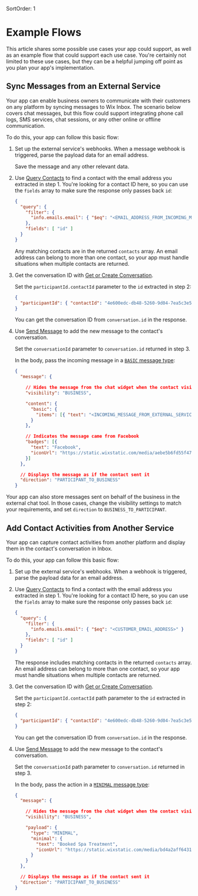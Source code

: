 SortOrder: 1
# Example Flows

This article shares some possible use cases your app could support,
as well as an example flow that could support each use case.
You're certainly not limited to these use cases,
but they can be a helpful jumping off point
as you plan your app's implementation.

## Sync Messages from an External Service

Your app can enable business owners to communicate with their customers on any platform
by syncing messages to Wix Inbox.
The scenario below covers chat messages,
but this flow could support integrating phone call logs, SMS services,
chat sessions, or any other online or offline communication.

To do this, your app can follow this basic flow:

1. Set up the external service's webhooks.
    When a message webhook is triggered,
    parse the payload data for an email address.

    Save the message and any other relevant data.

2. Use [Query Contacts][query-contacts]
    to find a contact with the email address you extracted in step 1.
    You're looking for a contact ID here,
    so you can use the `fields` array to make sure the response only passes back `id`:

    ```json
    {
      "query": {
        "filter": {
          "info.emails.email": { "$eq": "<EMAIL_ADDRESS_FROM_INCOMING_MESSAGE>" }
        },
        "fields": [ "id" ]
      }
    }
    ```

    Any matching contacts are in the returned `contacts` array.
    An email address can belong to more than one contact,
    so your app must handle situations when multiple contacts are returned.

3. Get the conversation ID with [Get or Create Conversation][get-or-create-conversation].

    Set the `participantId.contactId` parameter to the `id` extracted in step 2:

    ```json
    {
      "participantId": { "contactId": "4e600edc-db48-5260-9d04-7ea5c3e5fffd" }
    }
    ```

    You can get the conversation ID from `conversation.id` in the response.

4. Use [Send Message][send-message]
    to add the new message to the contact's conversation.

    Set the `conversationId` parameter to `conversation.id` returned in step 3.

    In the body, pass the incoming message in a [`BASIC` message type][plain-message-type]:

    ```json
    {
      "message": {

        // Hides the message from the chat widget when the contact visits the site
        "visibility": "BUSINESS",

        "content": {
          "basic": {
            "items": [{ "text": "<INCOMING_MESSAGE_FROM_EXTERNAL_SERVICE>" }]
          }
        },

        // Indicates the message came from Facebook
        "badges": [{
          "text": "Facebook",
          "iconUrl": "https://static.wixstatic.com/media/aebe5b6fd55f471a936c72ff2c8289d7.png/v1/fill/w_43,h_43,al_c,q_85,usm_0.66_1.00_0.01/aebe5b6fd55f471a936c72ff2c8289d7.webp"
        }]
      },

      // Displays the message as if the contact sent it
      "direction": "PARTICIPANT_TO_BUSINESS"
    }
    ```

Your app can also store messages sent on behalf of the business
in the external chat tool.
In those cases, change the visibility settings to match your requirements,
and set `direction` to `BUSINESS_TO_PARTICIPANT`.

## Add Contact Activities from Another Service

Your app can capture contact activities from another platform
and display them in the contact's conversation in Inbox.

To do this, your app can follow this basic flow:

1. Set up the external service's webhooks.
    When a webhook is triggered,
    parse the payload data for an email address.

2. Use [Query Contacts][query-contacts]
    to find a contact with the email address you extracted in step 1.
    You're looking for a contact ID here,
    so you can use the `fields` array to make sure the response only passes back `id`:

    ```json
    {
      "query": {
        "filter": {
          "info.emails.email": { "$eq": "<CUSTOMER_EMAIL_ADDRESS>" }
        },
        "fields": [ "id" ]
      }
    }
    ```

    The response includes matching contacts in the returned `contacts` array.
    An email address can belong to more than one contact,
    so your app must handle situations when multiple contacts are returned.

3. Get the conversation ID with [Get or Create Conversation][get-or-create-conversation].

    Set the `participantId.contactId` path parameter to the `id` extracted in step 2:

    ```json
    {
      "participantId": { "contactId": "4e600edc-db48-5260-9d04-7ea5c3e5fffd" }
    }
    ```

    You can get the conversation ID from `conversation.id` in the response.

4. Use [Send Message][send-message]
    to add the new message to the contact's conversation.

    Set the `conversationId` path parameter to `conversation.id` returned in step 3.

    In the body, pass the action in a [`MINIMAL` message type][minimal-message-type]:

    ```json
    {
      "message": {

        // Hides the message from the chat widget when the contact visits the site
        "visibility": "BUSINESS",

        "payload": {
          "type": "MINIMAL",
          "minimal": {
            "text": "Booked Spa Treatment",
            "iconUrl": "https://static.wixstatic.com/media/bd4a2aff643141cb8cbacde1a4007a2f.png/v1/fill/w_43,h_50,al_c,lg_1,q_85/bd4a2aff643141cb8cbacde1a4007a2f.webp"
          }
        }
      },

      // Displays the message as if the contact sent it
      "direction": "PARTICIPANT_TO_BUSINESS"
    }
    ```

[query-contacts]: https://dev.wix.com/api/rest/contacts/contacts/contacts-v4/query-contacts
[get-or-create-conversation]: https://dev.wix.com/api/rest/inbox/conversations/get-or-create-conversation
[send-message]: https://dev.wix.com/api/rest/inbox/messages/send-message
[plain-message-type]: https://dev.wix.com/api/rest/inbox/messages/message-types#basic-messages
[minimal-message-type]: https://dev.wix.com/api/rest/inbox/messages/message-types#minimal-messages